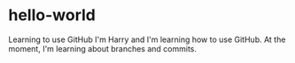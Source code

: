 # hello-world
Learning to use GitHub
I'm Harry and I'm learning how to use GitHub. At the moment, I'm learning about branches and commits.
